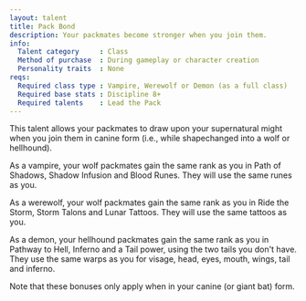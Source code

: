 ```yaml
---
layout: talent
title: Pack Bond
description: Your packmates become stronger when you join them.
info:
  Talent category     : Class
  Method of purchase  : During gameplay or character creation
  Personality traits  : None
reqs:
  Required class type : Vampire, Werewolf or Demon (as a full class)
  Required base stats : Discipline 8+
  Required talents    : Lead the Pack
---
```


This talent allows your packmates to draw upon your supernatural might when you
join them in canine form (i.e., while shapechanged into a wolf or hellhound).

As a vampire, your wolf packmates gain the same rank as you in Path of Shadows,
Shadow Infusion and Blood Runes.  They will use the same runes as you.

As a werewolf, your wolf packmates gain the same rank as you in Ride the Storm,
Storm Talons and Lunar Tattoos.  They will use the same tattoos as you.

As a demon, your hellhound packmates gain the same rank as you in Pathway to
Hell, Inferno and a Tail power, using the two tails you don't have.  They use
the same warps as you for visage, head, eyes, mouth, wings, tail and inferno.

Note that these bonuses only apply when in your canine (or giant bat) form.
